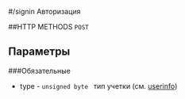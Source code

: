 #/signin
Авторизация

##HTTP METHODS
`POST`

## Параметры

###Обязательные
* type - ```unsigned byte ```
    тип учетки (см. [userinfo](https://github.com/Define-break-continue/sem2_somegame/tree/protocol/docs/info/userinfo.md))
